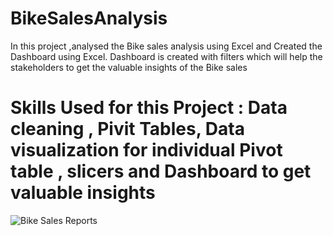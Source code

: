 # BikeSalesAnalysis

In this project ,analysed the Bike sales analysis using Excel and Created the Dashboard using Excel. 
Dashboard is created with filters which will help the stakeholders to get the valuable insights of the Bike sales

# Skills Used for this Project : Data cleaning , Pivit Tables, Data visualization for individual Pivot table , slicers and Dashboard to get valuable insights 

![Bike Sales Reports](https://user-images.githubusercontent.com/52009404/160641527-f0c921f8-e881-4fa1-a1d1-f9ba1d578ca7.jpg)
